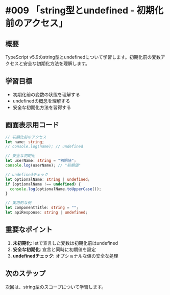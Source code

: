 # #009 「string型とundefined - 初期化前のアクセス」

## 概要
TypeScript v5.9のstring型とundefinedについて学習します。初期化前の変数アクセスと安全な初期化方法を理解します。

## 学習目標
- 初期化前の変数の状態を理解する
- undefinedの概念を理解する
- 安全な初期化方法を習得する

## 画面表示用コード

```typescript
// 初期化前のアクセス
let name: string;
// console.log(name); // undefined

// 安全な初期化
let userName: string = "初期値";
console.log(userName); // "初期値"

// undefinedチェック
let optionalName: string | undefined;
if (optionalName !== undefined) {
  console.log(optionalName.toUpperCase());
}

// 実用的な例
let componentTitle: string = "";
let apiResponse: string | undefined;
```

## 重要なポイント
1. **未初期化**: letで宣言した変数は初期化前はundefined
2. **安全な初期化**: 宣言と同時に初期値を設定
3. **undefinedチェック**: オプショナルな値の安全な処理

## 次のステップ
次回は、string型のスコープについて学習します。


